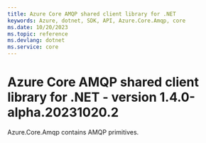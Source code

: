 ```yaml
---
title: Azure Core AMQP shared client library for .NET
keywords: Azure, dotnet, SDK, API, Azure.Core.Amqp, core
ms.date: 10/20/2023
ms.topic: reference
ms.devlang: dotnet
ms.service: core
---
```

# Azure Core AMQP shared client library for .NET - version 1.4.0-alpha.20231020.2 


Azure.Core.Amqp contains AMQP primitives. 

